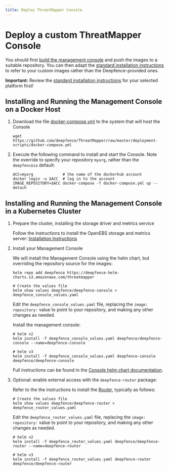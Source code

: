 ```yaml
---
title: Deploy ThreatMapper Console
---
```


# Deploy a custom ThreatMapper Console

You should first [build the management console](Building-Console-and-Sensors-from-Source) and push the images to a suitable repository.  You can then adapt the [standard installation instructions](Installing-the-Management-Console) to refer to your custom images rather than the Deepfence-provided ones.

**Important:** Review the [standard installation instructions](Installing-the-Management-Console) for your selected platform first!


## Installing and Running the Management Console on a Docker Host

1. Download the file [docker-compose.yml](https://github.com/deepfence/ThreatMapper/blob/master/deployment-scripts/docker-compose.yml) to the system that will host the Console

    ```shell script
    wget https://github.com/deepfence/ThreatMapper/raw/master/deployment-scripts/docker-compose.yml
    ```

2. Execute the following command to install and start the Console.  Note the override to specify your repository `myorg`, rather than the `deepfenceio` default:

    ```shell script
    ACC=myorg             # the name of the dockerhub account 
    docker login -u $ACC  # log in to the account
    IMAGE_REPOSITORY=$ACC docker-compose -f docker-compose.yml up --detach
    ```

## Installing and Running the Management Console in a Kubernetes Cluster

1. Prepare the cluster, installing the storage driver and metrics service

    Follow the instructions to install the OpenEBS storage and metrics server: [Installation Instructions](Installing-the-Management-Console)


2. Install your Management Console

    We will install the Management Console using the helm chart, but overriding the repository source for the images:

    ```shell script
    helm repo add deepfence https://deepfence-helm-charts.s3.amazonaws.com/threatmapper

    # Create the values file
    helm show values deepfence/deepfence-console > deepfence_console_values.yaml
    ```

    Edit the `deepfence_console_values.yaml` file, replacing the `image: repository:` value to point to your repository, and making any other changes as needed.

    Install the management console:

    ```shell script
    # helm v2
    helm install -f deepfence_console_values.yaml deepfence/deepfence-console --name=deepfence-console

    # helm v3
    helm install -f deepfence_console_values.yaml deepfence-console deepfence/deepfence-console
    ```

    Full instructions can be found in the [Console helm chart documentation](../tree/master/deployment-scripts/helm-charts/deepfence-console).

4. Optional: enable external access with the `deepfence-router` package:

    Refer to the the instructions to install the [Router](../tree/master/deployment-scripts/helm-charts/deepfence-router), typically as follows:
   
    ```shell script
    # Create the values file
    helm show values deepfence/deepfence-router > deepfence_router_values.yaml
    ```

    Edit the `deepfence_router_values.yaml` file, replacing the `image: repository:` value to point to your repository, and making any other changes as needed.

    ```
    # helm v2
    helm install -f deepfence_router_values.yaml deepfence/deepfence-router --name=deepfence-router
    
    # helm v3
    helm install -f deepfence_router_values.yaml deepfence-router deepfence/deepfence-router
    ```
